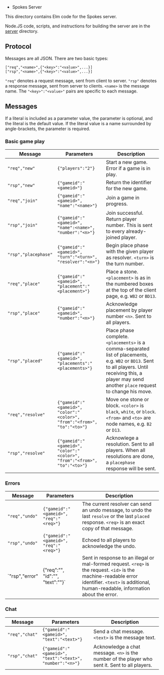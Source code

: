 * Spokes Server

This directory contains Elm code for the Spokes server.

Node.JS code, scripts, and instructions for building the server are in the [server](../../../server/) directory.

## Protocol

Messages are all JSON. There are two basic types:

    ["req","<name>",{"<key>":"<value>",...}]
    ["rsp","<name>",{"<key>":"<value>",...}]
    
`"req"` denotes a request message, sent from client to server. `"rsp"` denotes a response message, sent from server to clients. `<name>` is the message name. The `"<key>":"<value>"` pairs are specific to each message.

## Messages

If a literal is included as a parameter value, the parameter is optional, and the literal is the default value. If the literal value is a name surrounded by angle-brackets, the parameter is required.

### Basic game play

Message | Parameters | Description
------- | ---------- | -----------
`"req","new"` | `{"players":"2"}` | Start a new game. Error if a game is in play.
`"rsp","new"` | `{"gameid":"<gameid>"}` | Return the identifier for the new game.
`"req","join"` | `{"gameid":"<gameid>", "name":"<name>"}` | Join a game in progress.
`"rsp","join"` | `{"gameid":"<gameid>", "name":<name>", "number":"<n>"}` | Join successful. Return player number. This is sent to every already-joined player.
`"rsp","placephase"` | `{"gameid":"<gameid>", "turn":"<turn>", "resolver":"<n>"}` | Begin place phase with the given player as resolver. `<turn>` is the turn number.
`"req","place"` | `{"gameid":"<gameid>", "placement":"<placement>"}` | Place a stone. `<placement>` is as in the numbered boxes at the top of the client page, e.g. `WB2` or `BD13`.
`"rsp","place"` | `{"gameid":"<gameid>", "number":"<n>"}` | Acknowledge placement by player number `<n>`. Sent to all players.
`"rsp","placed"` | `{"gameid":"<gameid>", "placements":"<placements>"}` | Place phase complete. `<placements>` is a comma-separated list of placements, e.g. `WB2` or `BD13`. Sent to all players. Until receiving this, a player may send another `place` request to change his move.
`"req","resolve"` | `{"gameid":"<gameid>", "color":"<color>", "from":"<from>", "to":"<to>"}` | Move one stone or block. `<color>` is `black`, `white`, or `block`. `<from>` and `<to>` are node names, e.g. `B2` or `D13`.
`"rsp","resolve"` | `{"gameid":"<gameid>", "color":"<color>", "from":"<from>", "to":"<to>"}` | Acknowlege a resolution. Sent to all players.  When all resolutions are done, a `placephase` response will be sent.


### Errors

Message | Parameters | Description
------- | ---------- | -----------
`"req","undo"` | `{"gameid":"<gameid>", "req":"<req>"}` | The current resolver can send an undo message, to undo the last `resolve` or the last `placed` response. `<req>` is an exact copy of that message.
`"rsp","undo"` | `{"gameid":"<gameid>", "req":"<req>"}` | Echoed to all players to acknowledge the undo.
`"rsp","error" | {"req":"<req>", "id":"<id>", "text":"<text>"}` | Sent in response to an illegal or mal-formed request. `<req>` is the request. `<id>` is the machine-readable error identifier. `<text>` is additional, human-readable, information about the error.


### Chat

Message | Parameters | Description
------- | ---------- | -----------
`"req","chat"` | `{"gameid":"<gameid>", "text":"<text>"}` | Send a chat message. `<text>` is the message text.
`"rsp","chat"` | `{"gameid":"<gameid>", "text":"<text>", "number":"<n>"}` | Acknowledge a chat message. `<n>` is the number of the player who sent it. Sent to all players.
